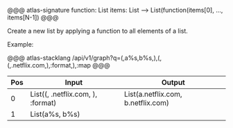 @@@ atlas-signature
function: List
items: List
-->
List(function(items[0], ..., items[N-1])
@@@

Create a new list by applying a function to all elements of a list.

Example:

@@@ atlas-stacklang
/api/v1/graph?q=(,a%s,b%s,),(,(,.netflix.com,),:format,),:map
@@@

<table><thead><th>Pos</th><th>Input</th><th>Output</th></thead><tbody><tr>
<td>0</td>
<td>List((, .netflix.com, ), :format)</td>
<td>List(a.netflix.com, b.netflix.com)</td>
</tr><tr>
<td>1</td>
<td>List(a%s, b%s)</td>
<td></td>
</tr></tbody></table>
